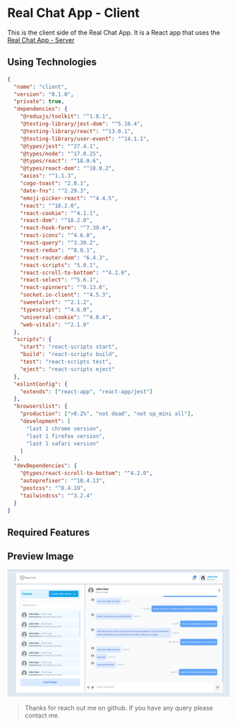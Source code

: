 # Real Chat App - Client

This is the client side of the Real Chat App. It is a React app that uses the [Real Chat App - Server](https://github.com/Ashik-Mahmud/real-chat-app-server)

## Using Technologies

```json
{
  "name": "client",
  "version": "0.1.0",
  "private": true,
  "dependencies": {
    "@reduxjs/toolkit": "^1.8.1",
    "@testing-library/jest-dom": "^5.16.4",
    "@testing-library/react": "^13.0.1",
    "@testing-library/user-event": "^14.1.1",
    "@types/jest": "^27.4.1",
    "@types/node": "^17.0.25",
    "@types/react": "^18.0.6",
    "@types/react-dom": "^18.0.2",
    "axios": "^1.1.3",
    "cogo-toast": "2.0.1",
    "date-fns": "^2.29.3",
    "emoji-picker-react": "^4.4.5",
    "react": "^18.2.0",
    "react-cookie": "^4.1.1",
    "react-dom": "^18.2.0",
    "react-hook-form": "^7.39.4",
    "react-icons": "^4.6.0",
    "react-query": "^3.39.2",
    "react-redux": "^8.0.1",
    "react-router-dom": "6.4.3",
    "react-scripts": "5.0.1",
    "react-scroll-to-bottom": "^4.2.0",
    "react-select": "^5.6.1",
    "react-spinners": "^0.13.6",
    "socket.io-client": "^4.5.3",
    "sweetalert": "^2.1.2",
    "typescript": "^4.6.0",
    "universal-cookie": "^4.0.4",
    "web-vitals": "^2.1.0"
  },
  "scripts": {
    "start": "react-scripts start",
    "build": "react-scripts build",
    "test": "react-scripts test",
    "eject": "react-scripts eject"
  },
  "eslintConfig": {
    "extends": ["react-app", "react-app/jest"]
  },
  "browserslist": {
    "production": [">0.2%", "not dead", "not op_mini all"],
    "development": [
      "last 1 chrome version",
      "last 1 firefox version",
      "last 1 safari version"
    ]
  },
  "devDependencies": {
    "@types/react-scroll-to-bottom": "^4.2.0",
    "autoprefixer": "^10.4.13",
    "postcss": "^8.4.19",
    "tailwindcss": "^3.2.4"
  }
}
```

## Required Features

## Preview Image

![previewImage](./preview.png)

> Thanks for reach out me on github. If you have any query please contact me.
